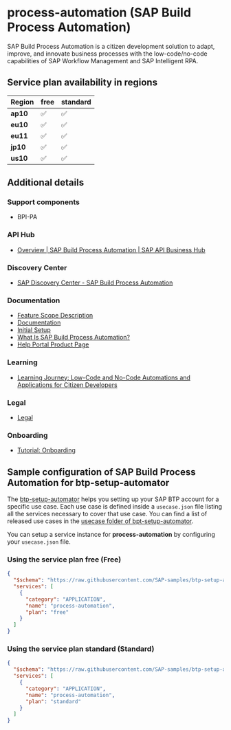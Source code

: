 # process-automation (SAP Build Process Automation)

SAP Build Process Automation is a citizen development solution to adapt, improve, and innovate business processes with the low-code/no-code capabilities of SAP Workflow Management and SAP Intelligent RPA.

## Service plan availability in regions

| Region | free | standard |
|--------|------|----------|
|  **ap10** | ✅ | ✅ |
|  **eu10** | ✅ | ✅ |
|  **eu11** | ✅ | ✅ |
|  **jp10** | ✅ | ✅ |
|  **us10** | ✅ | ✅ |

## Additional details

### Support components

- BPI-PA

### API Hub

- [Overview | SAP Build Process Automation | SAP API Business Hub](https://api.sap.com/package/SAPProcessAutomation/overview)

### Discovery Center

- [SAP Discovery Center - SAP Build Process Automation](https://discovery-center.cloud.sap/serviceCatalog/sap-build-process-automation)

### Documentation

- [Feature Scope Description](https://help.sap.com/doc/b3c2de746b0645aeb627deda35b896a0/)
- [Documentation](https://help.sap.com/docs/PROCESS_AUTOMATION)
- [Initial Setup](https://help.sap.com/docs/BTP/a331c4ef0a9d48a89c779fd449c022e7/b9758013e1114c9194cd52de2885e9a9.html)
- [What Is SAP Build Process Automation?](https://help.sap.com/docs/BTP/a331c4ef0a9d48a89c779fd449c022e7/c20b4e77201b4cde9ce4227e21850deb.html)
- [Help Portal Product Page](https://help.sap.com/viewer/product/PROCESS_AUTOMATION/Cloud)

### Learning

- [Learning Journey: Low-Code and No-Code Automations and Applications for Citizen Developers](https://learning.sap.com/learning-journey/low-code-no-code-applications-and-automations-for-citizen-developers)

### Legal

- [Legal](https://www.sap.com/about/trust-center/agreements/cloud/cloud-services.html?tag=language:english&search=Supplement%20Business%20Technology%20Platform&sort=latest_desc)

### Onboarding

- [Tutorial: Onboarding](https://blogs.sap.com/2022/03/29/sap-process-automation-free-tier-availability/)

## Sample configuration of **SAP Build Process Automation** for btp-setup-automator

The [btp-setup-automator](https://github.com/SAP-samples/btp-setup-automator) helps you setting up your SAP BTP account for a specific use case. Each use case is defined inside a `usecase.json` file listing all the services necessary to cover that use case. You can find a list of released use cases in the [usecase folder of bpt-setup-automator](https://github.com/SAP-samples/btp-setup-automator/tree/main/usecases).

You can setup a service instance for **process-automation** by configuring your `usecase.json` file.

### Using the service plan **free** (Free)

```json
{
  "$schema": "https://raw.githubusercontent.com/SAP-samples/btp-setup-automator/main/libs/btpsa-usecase.json",
  "services": [
    {
      "category": "APPLICATION",
      "name": "process-automation",
      "plan": "free"
    }
  ]
}
```

### Using the service plan **standard** (Standard)

```json
{
  "$schema": "https://raw.githubusercontent.com/SAP-samples/btp-setup-automator/main/libs/btpsa-usecase.json",
  "services": [
    {
      "category": "APPLICATION",
      "name": "process-automation",
      "plan": "standard"
    }
  ]
}
```
